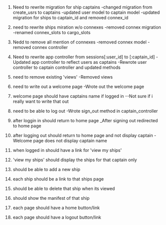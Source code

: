 1) Need to rewrite migration for ship captains
    -changed migration from create_usrs to captains
    -updated user model to captain model
    -updated migration for ships to captain_id and removed connex_id

2) need to rewrite ships miration w/o connexes
    -removed connex migration
    -renamed connex_slots to cargo_slots

3) Nedd to remove all mention of connexes
    -removed connex model
    -removed connex controller

4) Need to rewrite app controller from sessions[:user_id] to [:captain_id]
    -Updated app controller to reflect users as captains
    -Rewrote user controller to captain controller and updated methods
    
5) need to remove existing 'views'
    -Removed views

6) need to write out a welcome page
    -Wrote out the welcome page

7) welcome page should have captains name if logged in
    --Not sure if i really want to write that out

8) need to be able to log out
    -Wrote sign_out method in captain_controller

9) after loggin in should return to home page
    _After signing out redirected to home page

10) after logging out should return to home page and not display captain
    -Welcome page does not display captain name

11) when logged in should have a link for 'view my ships'

12) 'view my ships' should display the ships for that captain only

13) should be able to add a new ship

14) each ship should be a link to that ships page

15) should be able to delete that ship when its viewed

16) should show the manifest of that ship

17) each page should have a home button/link

18) each page should have a logout button/link

